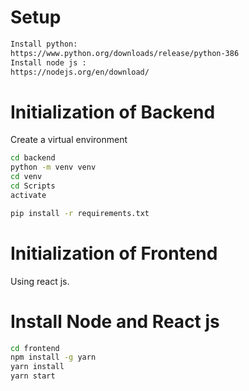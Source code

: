# Setup

```bash
Install python: 
https://www.python.org/downloads/release/python-386
Install node js :
https://nodejs.org/en/download/
```

# Initialization of Backend

Create a virtual environment

```bash
cd backend
python -m venv venv
cd venv
cd Scripts
activate
```

```bash
pip install -r requirements.txt
```

# Initialization of Frontend

Using react js.

# Install Node and React js

```bash
cd frontend
npm install -g yarn
yarn install
yarn start
```
